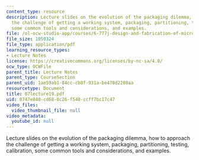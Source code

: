 ```yaml
---
content_type: resource
description: Lecture slides on the evolution of the packaging dilemma, how to approach
  the challenge of getting a working system, packaging, partitioning, testing, calibration,
  some common tools and considerations, and examples.
file: /ol-ocw-studio-app/courses/6-777j-design-and-fabrication-of-microelectromechanical-devices-spring-2007/0747e840cd680c26f540ccff7bc17c47_07lecture19.pdf
file_size: 1050324
file_type: application/pdf
learning_resource_types:
- Lecture Notes
license: https://creativecommons.org/licenses/by-nc-sa/4.0/
ocw_type: OCWFile
parent_title: Lecture Notes
parent_type: CourseSection
parent_uid: 1ae59ab1-84cc-cb8f-931a-be478d2280aa
resourcetype: Document
title: 07lecture19.pdf
uid: 0747e840-cd68-0c26-f540-ccff7bc17c47
video_files:
  video_thumbnail_file: null
video_metadata:
  youtube_id: null
---
```

Lecture slides on the evolution of the packaging dilemma, how to approach the challenge of getting a working system, packaging, partitioning, testing, calibration, some common tools and considerations, and examples.